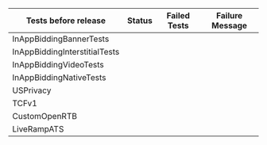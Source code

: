 | Tests before release | Status | Failed Tests | Failure Message |
| ------------- | ------------- | ------------- | ------------- |
| InAppBiddingBannerTests |  |  | |
| InAppBiddingInterstitialTests |  |  | |
| InAppBiddingVideoTests |  |  | |
| InAppBiddingNativeTests |  |  | |
| USPrivacy |  |  | |
| TCFv1 |  |  | |
| CustomOpenRTB |  |  | |
| LiveRampATS |  |  | |
